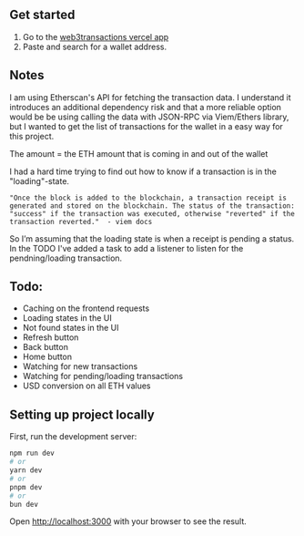 ## Get started

1. Go to the [web3transactions vercel app](https://web3transactions-lqvi6il86-rebfras-projects.vercel.app/)
2. Paste and search for a wallet address.

## Notes

I am using Etherscan's API for fetching the transaction data. I understand it introduces an additional dependency risk and that a more reliable option would be be using calling the data with JSON-RPC via Viem/Ethers library, but I wanted to get the list of transactions for the wallet in a easy way for this project.

The amount = the ETH amount that is coming in and out of the wallet

I had a hard time trying to find out how to know if a transaction is in the "loading"-state.

```
"Once the block is added to the blockchain, a transaction receipt is generated and stored on the blockchain. The status of the transaction: "success" if the transaction was executed, otherwise "reverted" if the transaction reverted."  - viem docs
```

So I’m assuming that the loading state is when a receipt is pending a status. In the TODO I've added a task to add a listener to listen for the pendning/loading transaction.

## Todo:

- Caching on the frontend requests
- Loading states in the UI
- Not found states in the UI
- Refresh button
- Back button
- Home button
- Watching for new transactions
- Watching for pending/loading transactions
- USD conversion on all ETH values

## Setting up project locally

First, run the development server:

```bash
npm run dev
# or
yarn dev
# or
pnpm dev
# or
bun dev
```

Open [http://localhost:3000](http://localhost:3000) with your browser to see the result.
